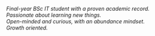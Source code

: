 

_Final-year BSc IT student with a proven academic record._ <br>
_Passionate about learning new things._ <br>
_Open-minded and curious, with an abundance mindset._ <br>
_Growth oriented._ <br>
